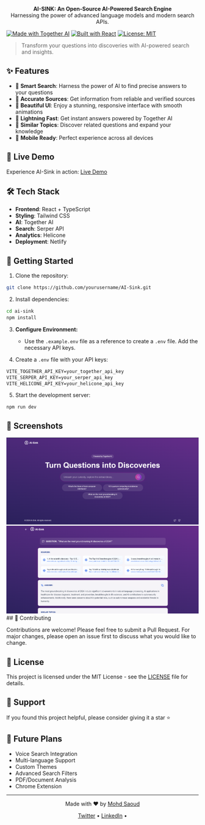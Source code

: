 <p align="center">
  <b>AI-SINK: An Open-Source AI-Powered Search Engine</b><br>
  Harnessing the power of advanced language models and modern search APIs.
</p>

[![Made with Together AI](https://img.shields.io/badge/Made%20with-Together%20AI-FF69B4)](https://www.together.ai)
[![Built with React](https://img.shields.io/badge/Built%20with-React-61DAFB)](https://reactjs.org)
[![License: MIT](https://img.shields.io/badge/License-MIT-yellow.svg)](https://opensource.org/licenses/MIT)

> Transform your questions into discoveries with AI-powered search and insights.

## ✨ Features

- 🔮 **Smart Search**: Harness the power of AI to find precise answers to your questions
- 🎯 **Accurate Sources**: Get information from reliable and verified sources
- 🌈 **Beautiful UI**: Enjoy a stunning, responsive interface with smooth animations
- 🚀 **Lightning Fast**: Get instant answers powered by Together AI
- 🔄 **Similar Topics**: Discover related questions and expand your knowledge
- 📱 **Mobile Ready**: Perfect experience across all devices

## 🎯 Live Demo

Experience AI-Sink in action: [Live Demo](https://ai-sink.netlify.app)

## 🛠️ Tech Stack

- **Frontend**: React + TypeScript
- **Styling**: Tailwind CSS
- **AI**: Together AI
- **Search**: Serper API
- **Analytics**: Helicone
- **Deployment**: Netlify

## 🚀 Getting Started

1. Clone the repository:
```bash
git clone https://github.com/yourusername/AI-Sink.git
```

2. Install dependencies:
```bash
cd ai-sink
npm install
```
3. **Configure Environment:** 
   - Use the `.example.env` file as a reference to create a `.env` file. Add the necessary API keys.

4. Create a `.env` file with your API keys:
```env
VITE_TOGETHER_API_KEY=your_together_api_key
VITE_SERPER_API_KEY=your_serper_api_key
VITE_HELICONE_API_KEY=your_helicone_api_key
```

5. Start the development server:
```bash
npm run dev
```

## 📸 Screenshots

<div align="center">
  <img src="baker.png" alt="screenshot" width="800px">
</div>

<div align="center">
  <img src="baker1.png" alt="screenshot1" width="800px">
</div>
## 🤝 Contributing

Contributions are welcome! Please feel free to submit a Pull Request. For major changes, please open an issue first to discuss what you would like to change.

## 📄 License

This project is licensed under the MIT License - see the [LICENSE](LICENSE) file for details.

## 🌟 Support

If you found this project helpful, please consider giving it a star ⭐️

## 🔮 Future Plans

- Voice Search Integration
- Multi-language Support
- Custom Themes
- Advanced Search Filters
- PDF/Document Analysis
- Chrome Extension

---

<p align="center">Made with ❤️ by <a href="https://github.com/Saoud30">Mohd Saoud</a></p>

<p align="center">
  <a href="https://twitter.com/Shazyansar">Twitter</a> •
  <a href="www.linkedin.com/in/mohd-saoud30">LinkedIn</a> •
</p>